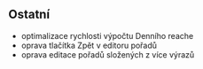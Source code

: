 ﻿---
categories: [kiwi]
layout: kiwi
---
 
## Ostatní
<ul>
<li>optimalizace rychlosti výpočtu Denního reache</li>
<li>oprava tlačítka Zpět v editoru pořadů</li>
<li>oprava editace pořadů složených z více výrazů</li>
</ul>
